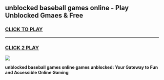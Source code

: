 
## unblocked baseball games online - Play Unblocked Gmaes & Free
<h3>
<a href="https://premium.freeplayer.one?title=unblocked_baseball_games_online&ref=19F">CLICK TO PLAY</a></h3>
<hr>

<h3>
<a href="https://premium.freeplayer.one?title=unblocked_baseball_games_online&ref=19F">CLICK 2 PLAY</a>
  
</h3>

<a href="https://premium.freeplayer.one?title=unblocked_baseball_games_online&ref=19F/"><img src="https://clearcache.store/games.png"></a>


**unblocked baseball games online games unblocked: Your Gateway to Fun and Accessible Online Gaming**
